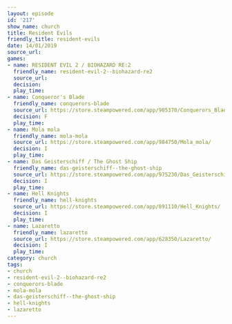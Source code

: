 ```yaml
---
layout: episode
id: '217'
show_name: church
title: Resident Evils
friendly_title: resident-evils
date: 14/01/2019
source_url: 
games:
- name: RESIDENT EVIL 2 / BIOHAZARD RE:2
  friendly_name: resident-evil-2--biohazard-re2
  source_url: 
  decision: 
  play_time: 
- name: Conqueror's Blade
  friendly_name: conquerors-blade
  source_url: https://store.steampowered.com/app/905370/Conquerors_Blade/
  decision: F
  play_time: 
- name: Mola mola
  friendly_name: mola-mola
  source_url: https://store.steampowered.com/app/984750/Mola_mola/
  decision: I
  play_time: 
- name: Das Geisterschiff / The Ghost Ship
  friendly_name: das-geisterschiff--the-ghost-ship
  source_url: https://store.steampowered.com/app/975230/Das_Geisterschiff__The_Ghost_Ship/
  decision: I
  play_time: 
- name: Hell Knights
  friendly_name: hell-knights
  source_url: https://store.steampowered.com/app/891110/Hell_Knights/
  decision: I
  play_time: 
- name: Lazaretto
  friendly_name: lazaretto
  source_url: https://store.steampowered.com/app/628350/Lazaretto/
  decision: I
  play_time: 
category: church
tags:
- church
- resident-evil-2--biohazard-re2
- conquerors-blade
- mola-mola
- das-geisterschiff--the-ghost-ship
- hell-knights
- lazaretto
---
```

